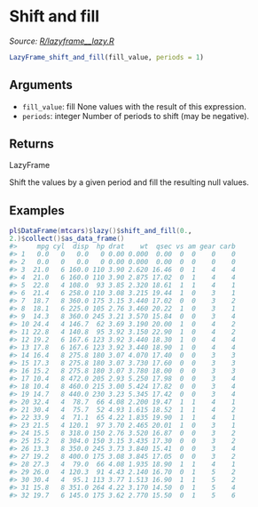 # Shift and fill

*Source: [R/lazyframe__lazy.R](https://github.com/pola-rs/r-polars/tree/main/R/lazyframe__lazy.R)*

```r
LazyFrame_shift_and_fill(fill_value, periods = 1)
```

## Arguments

- `fill_value`: fill None values with the result of this expression.
- `periods`: integer Number of periods to shift (may be negative).

## Returns

LazyFrame

Shift the values by a given period and fill the resulting null values.

## Examples

<pre class='r-example'><code><span class='r-in'><span><span class='va'>pl</span><span class='op'>$</span><span class='fu'>DataFrame</span><span class='op'>(</span><span class='va'>mtcars</span><span class='op'>)</span><span class='op'>$</span><span class='fu'>lazy</span><span class='op'>(</span><span class='op'>)</span><span class='op'>$</span><span class='fu'>shift_and_fill</span><span class='op'>(</span><span class='fl'>0.</span>, <span class='fl'>2.</span><span class='op'>)</span><span class='op'>$</span><span class='fu'>collect</span><span class='op'>(</span><span class='op'>)</span><span class='op'>$</span><span class='fu'>as_data_frame</span><span class='op'>(</span><span class='op'>)</span></span></span>
<span class='r-out co'><span class='r-pr'>#&gt;</span>     mpg cyl  disp  hp drat    wt  qsec vs am gear carb</span>
<span class='r-out co'><span class='r-pr'>#&gt;</span> 1   0.0   0   0.0   0 0.00 0.000  0.00  0  0    0    0</span>
<span class='r-out co'><span class='r-pr'>#&gt;</span> 2   0.0   0   0.0   0 0.00 0.000  0.00  0  0    0    0</span>
<span class='r-out co'><span class='r-pr'>#&gt;</span> 3  21.0   6 160.0 110 3.90 2.620 16.46  0  1    4    4</span>
<span class='r-out co'><span class='r-pr'>#&gt;</span> 4  21.0   6 160.0 110 3.90 2.875 17.02  0  1    4    4</span>
<span class='r-out co'><span class='r-pr'>#&gt;</span> 5  22.8   4 108.0  93 3.85 2.320 18.61  1  1    4    1</span>
<span class='r-out co'><span class='r-pr'>#&gt;</span> 6  21.4   6 258.0 110 3.08 3.215 19.44  1  0    3    1</span>
<span class='r-out co'><span class='r-pr'>#&gt;</span> 7  18.7   8 360.0 175 3.15 3.440 17.02  0  0    3    2</span>
<span class='r-out co'><span class='r-pr'>#&gt;</span> 8  18.1   6 225.0 105 2.76 3.460 20.22  1  0    3    1</span>
<span class='r-out co'><span class='r-pr'>#&gt;</span> 9  14.3   8 360.0 245 3.21 3.570 15.84  0  0    3    4</span>
<span class='r-out co'><span class='r-pr'>#&gt;</span> 10 24.4   4 146.7  62 3.69 3.190 20.00  1  0    4    2</span>
<span class='r-out co'><span class='r-pr'>#&gt;</span> 11 22.8   4 140.8  95 3.92 3.150 22.90  1  0    4    2</span>
<span class='r-out co'><span class='r-pr'>#&gt;</span> 12 19.2   6 167.6 123 3.92 3.440 18.30  1  0    4    4</span>
<span class='r-out co'><span class='r-pr'>#&gt;</span> 13 17.8   6 167.6 123 3.92 3.440 18.90  1  0    4    4</span>
<span class='r-out co'><span class='r-pr'>#&gt;</span> 14 16.4   8 275.8 180 3.07 4.070 17.40  0  0    3    3</span>
<span class='r-out co'><span class='r-pr'>#&gt;</span> 15 17.3   8 275.8 180 3.07 3.730 17.60  0  0    3    3</span>
<span class='r-out co'><span class='r-pr'>#&gt;</span> 16 15.2   8 275.8 180 3.07 3.780 18.00  0  0    3    3</span>
<span class='r-out co'><span class='r-pr'>#&gt;</span> 17 10.4   8 472.0 205 2.93 5.250 17.98  0  0    3    4</span>
<span class='r-out co'><span class='r-pr'>#&gt;</span> 18 10.4   8 460.0 215 3.00 5.424 17.82  0  0    3    4</span>
<span class='r-out co'><span class='r-pr'>#&gt;</span> 19 14.7   8 440.0 230 3.23 5.345 17.42  0  0    3    4</span>
<span class='r-out co'><span class='r-pr'>#&gt;</span> 20 32.4   4  78.7  66 4.08 2.200 19.47  1  1    4    1</span>
<span class='r-out co'><span class='r-pr'>#&gt;</span> 21 30.4   4  75.7  52 4.93 1.615 18.52  1  1    4    2</span>
<span class='r-out co'><span class='r-pr'>#&gt;</span> 22 33.9   4  71.1  65 4.22 1.835 19.90  1  1    4    1</span>
<span class='r-out co'><span class='r-pr'>#&gt;</span> 23 21.5   4 120.1  97 3.70 2.465 20.01  1  0    3    1</span>
<span class='r-out co'><span class='r-pr'>#&gt;</span> 24 15.5   8 318.0 150 2.76 3.520 16.87  0  0    3    2</span>
<span class='r-out co'><span class='r-pr'>#&gt;</span> 25 15.2   8 304.0 150 3.15 3.435 17.30  0  0    3    2</span>
<span class='r-out co'><span class='r-pr'>#&gt;</span> 26 13.3   8 350.0 245 3.73 3.840 15.41  0  0    3    4</span>
<span class='r-out co'><span class='r-pr'>#&gt;</span> 27 19.2   8 400.0 175 3.08 3.845 17.05  0  0    3    2</span>
<span class='r-out co'><span class='r-pr'>#&gt;</span> 28 27.3   4  79.0  66 4.08 1.935 18.90  1  1    4    1</span>
<span class='r-out co'><span class='r-pr'>#&gt;</span> 29 26.0   4 120.3  91 4.43 2.140 16.70  0  1    5    2</span>
<span class='r-out co'><span class='r-pr'>#&gt;</span> 30 30.4   4  95.1 113 3.77 1.513 16.90  1  1    5    2</span>
<span class='r-out co'><span class='r-pr'>#&gt;</span> 31 15.8   8 351.0 264 4.22 3.170 14.50  0  1    5    4</span>
<span class='r-out co'><span class='r-pr'>#&gt;</span> 32 19.7   6 145.0 175 3.62 2.770 15.50  0  1    5    6</span>
 </code></pre>
